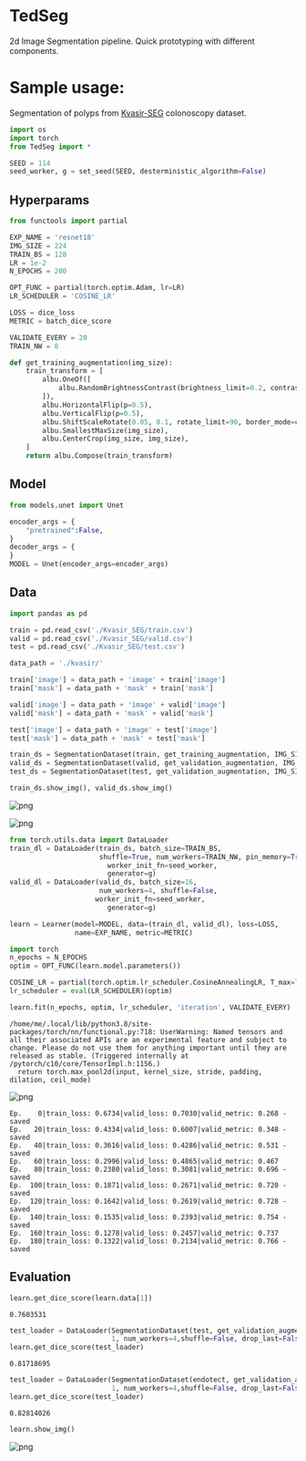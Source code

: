 # TedSeg
2d Image Segmentation pipeline. Quick prototyping with different components.

# Sample usage:
Segmentation of polyps from [Kvasir-SEG](https://datasets.simula.no/kvasir-seg/) colonoscopy dataset.

```python
import os
import torch
from TedSeg import *
```


```python
SEED = 114
seed_worker, g = set_seed(SEED, desterministic_algorithm=False)
```

## Hyperparams


```python
from functools import partial

EXP_NAME = 'resnet18'
IMG_SIZE = 224
TRAIN_BS = 128
LR = 1e-2
N_EPOCHS = 200

OPT_FUNC = partial(torch.optim.Adam, lr=LR)
LR_SCHEDULER = 'COSINE_LR'

LOSS = dice_loss
METRIC = batch_dice_score

VALIDATE_EVERY = 20
TRAIN_NW = 8

def get_training_augmentation(img_size):
    train_transform = [
        albu.OneOf([
            albu.RandomBrightnessContrast(brightness_limit=0.2, contrast_limit=0.2, p=0.5),
        ]),
        albu.HorizontalFlip(p=0.5),
        albu.VerticalFlip(p=0.5),
        albu.ShiftScaleRotate(0.05, 0.1, rotate_limit=90, border_mode=cv2.BORDER_CONSTANT, value=0, p=0.6),
        albu.SmallestMaxSize(img_size),
        albu.CenterCrop(img_size, img_size),
    ]
    return albu.Compose(train_transform)
```

## Model


```python
from models.unet import Unet

encoder_args = {
    "pretrained":False,           
}
decoder_args = {
}
MODEL = Unet(encoder_args=encoder_args)
```

## Data


```python
import pandas as pd

train = pd.read_csv('./Kvasir_SEG/train.csv')
valid = pd.read_csv('./Kvasir_SEG/valid.csv')
test = pd.read_csv('./Kvasir_SEG/test.csv')

data_path = './kvasir/'

train['image'] = data_path + 'image' + train['image']
train['mask'] = data_path + 'mask' + train['mask']

valid['image'] = data_path + 'image' + valid['image']
valid['mask'] = data_path + 'mask' + valid['mask']

test['image'] = data_path + 'image' + test['image']
test['mask'] = data_path + 'mask' + test['mask']

train_ds = SegmentationDataset(train, get_training_augmentation, IMG_SIZE)
valid_ds = SegmentationDataset(valid, get_validation_augmentation, IMG_SIZE)
test_ds = SegmentationDataset(test, get_validation_augmentation, IMG_SIZE)
```


```python
train_ds.show_img(), valid_ds.show_img()
```

![png](./docs/output_8_1.png)
    



    
![png](./docs/output_8_2.png)
    



```python
from torch.utils.data import DataLoader
train_dl = DataLoader(train_ds, batch_size=TRAIN_BS, 
                      shuffle=True, num_workers=TRAIN_NW, pin_memory=True,
                        worker_init_fn=seed_worker,
                        generator=g)
valid_dl = DataLoader(valid_ds, batch_size=16, 
                      num_workers=4, shuffle=False,
                     worker_init_fn=seed_worker,
                        generator=g)
```


```python
learn = Learner(model=MODEL, data=(train_dl, valid_dl), loss=LOSS, 
                name=EXP_NAME, metric=METRIC)
```


```python
import torch
n_epochs = N_EPOCHS
optim = OPT_FUNC(learn.model.parameters())

COSINE_LR = partial(torch.optim.lr_scheduler.CosineAnnealingLR, T_max=len(learn.data[0])*N_EPOCHS)
lr_scheduler = eval(LR_SCHEDULER)(optim)
```


```python
learn.fit(n_epochs, optim, lr_scheduler, 'iteration', VALIDATE_EVERY)
```





    /home/me/.local/lib/python3.8/site-packages/torch/nn/functional.py:718: UserWarning: Named tensors and all their associated APIs are an experimental feature and subject to change. Please do not use them for anything important until they are released as stable. (Triggered internally at  /pytorch/c10/core/TensorImpl.h:1156.)
      return torch.max_pool2d(input, kernel_size, stride, padding, dilation, ceil_mode)



    
![png](./docs/output_12_2.png)
    


    Ep.    0|train_loss: 0.6734|valid_loss: 0.7030|valid_metric: 0.268 -saved
    Ep.   20|train_loss: 0.4334|valid_loss: 0.6007|valid_metric: 0.348 -saved
    Ep.   40|train_loss: 0.3616|valid_loss: 0.4286|valid_metric: 0.531 -saved
    Ep.   60|train_loss: 0.2996|valid_loss: 0.4865|valid_metric: 0.467 
    Ep.   80|train_loss: 0.2380|valid_loss: 0.3081|valid_metric: 0.696 -saved
    Ep.  100|train_loss: 0.1871|valid_loss: 0.2671|valid_metric: 0.720 -saved
    Ep.  120|train_loss: 0.1642|valid_loss: 0.2619|valid_metric: 0.728 -saved
    Ep.  140|train_loss: 0.1535|valid_loss: 0.2393|valid_metric: 0.754 -saved
    Ep.  160|train_loss: 0.1278|valid_loss: 0.2457|valid_metric: 0.737 
    Ep.  180|train_loss: 0.1322|valid_loss: 0.2134|valid_metric: 0.766 -saved


## Evaluation

```python
learn.get_dice_score(learn.data[1])
```
    0.7603531
```python
test_loader = DataLoader(SegmentationDataset(test, get_validation_augmentation, IMG_SIZE), 
                         1, num_workers=4,shuffle=False, drop_last=False)
learn.get_dice_score(test_loader)
```







    0.81718695




```python
test_loader = DataLoader(SegmentationDataset(endotect, get_validation_augmentation, IMG_SIZE), 
                         1, num_workers=4,shuffle=False, drop_last=False)
learn.get_dice_score(test_loader)
```
    0.82814026




```python
learn.show_img()
```


    
![png](./docs/output_16_0.png)
    


